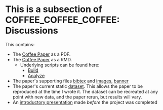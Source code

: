# This is a subsection of COFFEE_COFFEE_COFFEE: Discussions



This contains:

* The [Coffee Paper](https://github.com/mrpotatocode/COFFEE_COFFEE_COFFEE/blob/main/Discussions/coffee%20paper.pdf) as a PDF.
* The [Coffee Paper](https://github.com/mrpotatocode/COFFEE_COFFEE_COFFEE/blob/main/Discussions/coffee%20paper.Rmd) as a RMD.
  * Underlying scripts can be found here:
    * [Build](https://github.com/mrpotatocode/COFFEE_COFFEE_COFFEE/tree/main/scripts/build)
    * [Analyze](https://github.com/mrpotatocode/COFFEE_COFFEE_COFFEE/tree/main/scripts/analyze) 
* The paper's supporting files [bibtex](https://github.com/mrpotatocode/COFFEE_COFFEE_COFFEE/blob/main/Discussions/references.bib) and [images](https://github.com/mrpotatocode/COFFEE_COFFEE_COFFEE/tree/main/Discussions/imgs), [banner](https://github.com/mrpotatocode/COFFEE_COFFEE_COFFEE/blob/main/Discussions/mrpotatocode_banner.png)
* The paper's current static [dataset](https://github.com/mrpotatocode/COFFEE_COFFEE_COFFEE/tree/main/Discussions/data). This allows the paper to be reproduced at the time I wrote it. The dataset can be recreated at any point with new data, and the paper rerun, but results will vary.
* An [introductory presentation](https://github.com/mrpotatocode/COFFEE_COFFEE_COFFEE/blob/main/Discussions/context-inspiration-scraping-plans.pptx) made _before_ the project was completed
